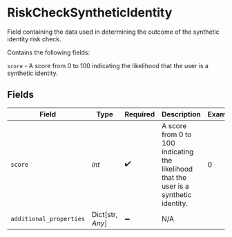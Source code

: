 # RiskCheckSyntheticIdentity

Field containing the data used in determining the outcome of the synthetic identity risk check.

Contains the following fields:

`score` - A score from 0 to 100 indicating the likelihood that the user is a synthetic identity.


## Fields

| Field                                                                                  | Type                                                                                   | Required                                                                               | Description                                                                            | Example                                                                                |
| -------------------------------------------------------------------------------------- | -------------------------------------------------------------------------------------- | -------------------------------------------------------------------------------------- | -------------------------------------------------------------------------------------- | -------------------------------------------------------------------------------------- |
| `score`                                                                                | *int*                                                                                  | :heavy_check_mark:                                                                     | A score from 0 to 100 indicating the likelihood that the user is a synthetic identity. | 0                                                                                      |
| `additional_properties`                                                                | Dict[str, *Any*]                                                                       | :heavy_minus_sign:                                                                     | N/A                                                                                    |                                                                                        |